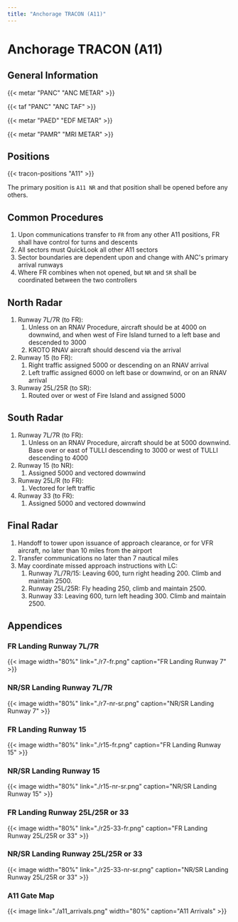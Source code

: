 ```yaml
---
title: "Anchorage TRACON (A11)"
---
```


# Anchorage TRACON (A11)

## General Information

{{< metar "PANC" "ANC METAR" >}}

{{< taf "PANC" "ANC TAF" >}}

{{< metar "PAED" "EDF METAR" >}}

{{< metar "PAMR" "MRI METAR" >}}

## Positions

{{< tracon-positions "A11" >}}

The primary position is `A11 NR` and that position shall be opened before any others.

## Common Procedures

1. Upon communications transfer to `FR` from any other A11 positions, FR shall have control for turns and descents
2. All sectors must QuickLook all other A11 sectors
3. Sector boundaries are dependent upon and change with ANC's primary arrival runways
4. Where FR combines when not opened, but `NR` and `SR` shall be coordinated between the two controllers

## North Radar

1. Runway 7L/7R (to FR):
   1. Unless on an RNAV Procedure, aircraft should be at 4000 on downwind, and when west of Fire Island turned to a left base and descended to 3000
   2. KROTO RNAV aircraft should descend via the arrival
2. Runway 15 (to FR):
   1. Right traffic assigned 5000 or descending on an RNAV arrival
   2. Left traffic assigned 6000 on left base or downwind, or on an RNAV arrival
3. Runway 25L/25R (to SR):
   1. Routed over or west of Fire Island and assigned 5000

## South Radar

1. Runway 7L/7R (to FR):
   1. Unless on an RNAV Procedure, aircraft should be at 5000 downwind. Base over or east of TULLI descending to 3000 or west of TULLI descending to 4000
2. Runway 15 (to NR):
   1. Assigned 5000 and vectored downwind
3. Runway 25L/R (to FR):
   1. Vectored for left traffic
4. Runway 33 (to FR):
   1. Assigned 5000 and vectored downwind

## Final Radar

1. Handoff to tower upon issuance of approach clearance, or for VFR aircraft, no later than 10 miles from the airport
2. Transfer communications no later than 7 nautical miles
3. May coordinate missed approach instructions with LC:
   1. Runway 7L/7R/15: Leaving 600, turn right heading 200. Climb and maintain 2500.
   2. Runway 25L/25R: Fly heading 250, climb and maintain 2500.
   3. Runway 33: Leaving 600, turn left heading 300. Climb and maintain 2500.

## Appendices

### FR Landing Runway 7L/7R

{{< image width="80%" link="./r7-fr.png" caption="FR Landing Runway 7" >}}

### NR/SR Landing Runway 7L/7R

{{< image width="80%" link="./r7-nr-sr.png" caption="NR/SR Landing Runway 7" >}}

### FR Landing Runway 15

{{< image width="80%" link="./r15-fr.png" caption="FR Landing Runway 15" >}}

### NR/SR Landing Runway 15

{{< image width="80%" link="./r15-nr-sr.png" caption="NR/SR Landing Runway 15" >}}

### FR Landing Runway 25L/25R or 33

{{< image width="80%" link="./r25-33-fr.png" caption="FR Landing Runway 25L/25R or 33" >}}

### NR/SR Landing Runway 25L/25R or 33

{{< image width="80%" link="./r25-33-nr-sr.png" caption="NR/SR Landing Runway 25L/25R or 33" >}}

### A11 Gate Map

{{< image link="./a11_arrivals.png" width="80%" caption="A11 Arrivals" >}}
